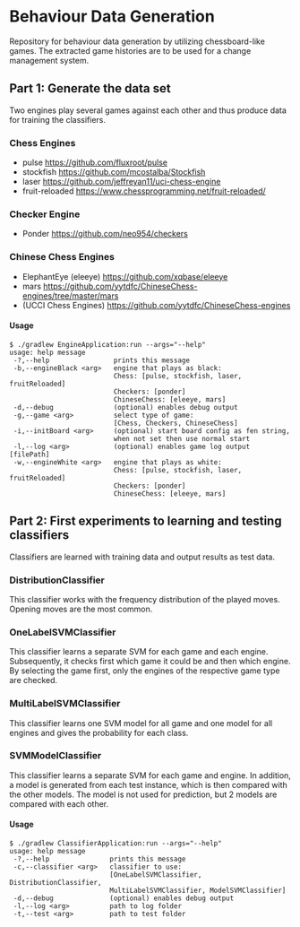 # Behaviour Data Generation
Repository for behaviour data generation by utilizing chessboard-like games. The extracted game histories are to be used for a change management system. 

## Part 1: Generate the data set
Two engines play several games against each other and thus produce data for training the classifiers.

### Chess Engines
- pulse	            https://github.com/fluxroot/pulse
- stockfish         https://github.com/mcostalba/Stockfish
- laser 	        https://github.com/jeffreyan11/uci-chess-engine
- fruit-reloaded    https://www.chessprogramming.net/fruit-reloaded/

### Checker Engine 
- Ponder	https://github.com/neo954/checkers

### Chinese Chess Engines 
- ElephantEye (eleeye)  https://github.com/xqbase/eleeye
- mars  https://github.com/yytdfc/ChineseChess-engines/tree/master/mars
- (UCCI Chess Engines) https://github.com/yytdfc/ChineseChess-engines

#### Usage
```Shell
$ ./gradlew EngineApplication:run --args="--help"
usage: help message
 -?,--help                prints this message
 -b,--engineBlack <arg>   engine that plays as black:
                          Chess: [pulse, stockfish, laser, fruitReloaded]
                          Checkers: [ponder]
                          ChineseChess: [eleeye, mars]
 -d,--debug               (optional) enables debug output
 -g,--game <arg>          select type of game:
                          [Chess, Checkers, ChineseChess]
 -i,--initBoard <arg>     (optional) start board config as fen string,
                          when not set then use normal start
 -l,--log <arg>           (optional) enables game log output [filePath]
 -w,--engineWhite <arg>   engine that plays as white:
                          Chess: [pulse, stockfish, laser, fruitReloaded]
                          Checkers: [ponder]
                          ChineseChess: [eleeye, mars]
```

## Part 2: First experiments to learning and testing classifiers
Classifiers are learned with training data and output results as test data.

### DistributionClassifier
This classifier works with the frequency distribution of the played moves. Opening moves are the most common.

### <a name="OneLabelSVMClassifier"></a> OneLabelSVMClassifier
This classifier learns a separate SVM for each game and each engine.  Subsequently, it checks first which game it could be and then which engine. By selecting the game first, only the engines of the respective game type are checked.

### MultiLabelSVMClassifier
This classifier learns one SVM model for all game and one model for all engines and gives the probability for each class.

### SVMModelClassifier
This classifier learns a separate SVM for each game and engine. In addition, a model is generated from each test instance, which is then compared with the other models. The model is not used for prediction, but 2 models are compared with each other.

#### Usage
```Shell
$ ./gradlew ClassifierApplication:run --args="--help"
usage: help message
 -?,--help               prints this message
 -c,--classifier <arg>   classifier to use:
                         [OneLabelSVMClassifier, DistributionClassifier,
                         MultiLabelSVMClassifier, ModelSVMClassifier]
 -d,--debug              (optional) enables debug output
 -l,--log <arg>          path to log folder
 -t,--test <arg>         path to test folder
```
